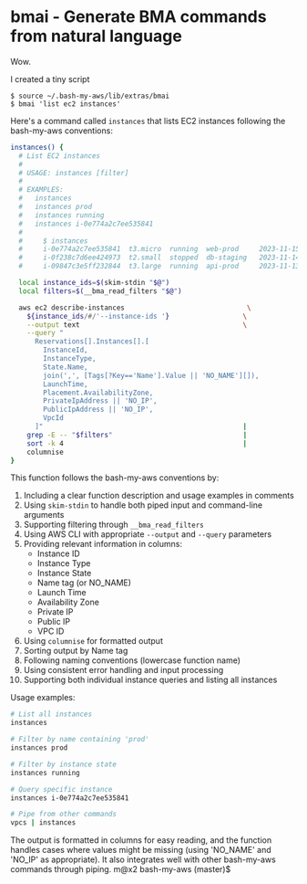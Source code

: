 # bmai - Generate BMA commands from natural language

Wow.

I created a tiny script 


```
$ source ~/.bash-my-aws/lib/extras/bmai
$ bmai 'list ec2 instances'
```

Here's a command called `instances` that lists EC2 instances following the bash-my-aws conventions:

```bash
instances() {
  # List EC2 instances
  #
  # USAGE: instances [filter]
  #
  # EXAMPLES:
  #   instances
  #   instances prod
  #   instances running
  #   instances i-0e774a2c7ee535841
  #
  #     $ instances
  #     i-0e774a2c7ee535841  t3.micro  running  web-prod     2023-11-15T10:30:00  ap-southeast-2a  10.0.1.100    3.104.X.X    vpc-018d9739
  #     i-0f238c7d6ee424973  t2.small  stopped  db-staging   2023-11-14T09:15:00  ap-southeast-2b  10.0.2.150    NO_IP        vpc-892d4739
  #     i-09847c3e5ff232844  t3.large  running  api-prod     2023-11-13T14:20:00  ap-southeast-2c  10.0.3.200    54.153.X.X   vpc-018d9739

  local instance_ids=$(skim-stdin "$@")
  local filters=$(__bma_read_filters "$@")

  aws ec2 describe-instances                              \
    ${instance_ids/#/'--instance-ids '}                  \
    --output text                                        \
    --query "
      Reservations[].Instances[].[
        InstanceId,
        InstanceType,
        State.Name,
        join(',', [Tags[?Key=='Name'].Value || 'NO_NAME'][]),
        LaunchTime,
        Placement.AvailabilityZone,
        PrivateIpAddress || 'NO_IP',
        PublicIpAddress || 'NO_IP',
        VpcId
      ]"                                                 |
    grep -E -- "$filters"                                |
    sort -k 4                                            |
    columnise
}
```

This function follows the bash-my-aws conventions by:

1. Including a clear function description and usage examples in comments
2. Using `skim-stdin` to handle both piped input and command-line arguments
3. Supporting filtering through `__bma_read_filters`
4. Using AWS CLI with appropriate `--output` and `--query` parameters
5. Providing relevant information in columns:
   - Instance ID
   - Instance Type
   - Instance State
   - Name tag (or NO_NAME)
   - Launch Time
   - Availability Zone
   - Private IP
   - Public IP
   - VPC ID
6. Using `columnise` for formatted output
7. Sorting output by Name tag
8. Following naming conventions (lowercase function name)
9. Using consistent error handling and input processing
10. Supporting both individual instance queries and listing all instances

Usage examples:
```bash
# List all instances
instances

# Filter by name containing 'prod'
instances prod

# Filter by instance state
instances running

# Query specific instance
instances i-0e774a2c7ee535841

# Pipe from other commands
vpcs | instances
```

The output is formatted in columns for easy reading, and the function handles cases where values might be missing (using 'NO_NAME' and 'NO_IP' as appropriate). It also integrates well with other bash-my-aws commands through piping.
m@x2 bash-my-aws (master)$ 

